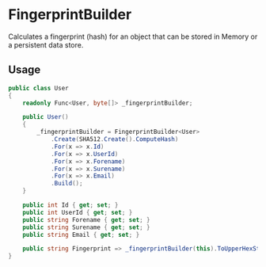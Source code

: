 ﻿# FingerprintBuilder
Calculates a fingerprint (hash) for an object that can be stored in Memory or a persistent data store.

## Usage
```c#
public class User
{
    readonly Func<User, byte[]> _fingerprintBuilder;

    public User()
    {
        _fingerprintBuilder = FingerprintBuilder<User>
            .Create(SHA512.Create().ComputeHash)
            .For(x => x.Id)
            .For(x => x.UserId)
            .For(x => x.Forename)
            .For(x => x.Surename)
            .For(x => x.Email)
            .Build();
    }

    public int Id { get; set; }
    public int UserId { get; set; }
    public string Forename { get; set; }
    public string Surename { get; set; }
    public string Email { get; set; }

    public string Fingerprint => _fingerprintBuilder(this).ToUpperHexString();
}
```